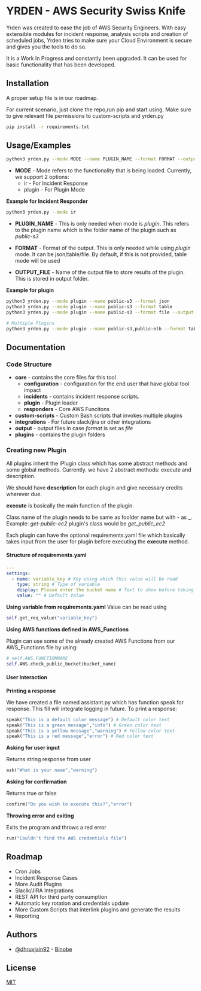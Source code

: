 
# YRDEN - AWS Security Swiss Knife

Yrden was created to ease the job of AWS Security Engineers. With easy extensible modules for incident response, analysis scripts and creation of scheduled jobs, Yrden tries to make sure your Cloud Environment is secure and gives you the tools to do so.

It is a Work In Progress and constantly been upgraded. It can be used for basic functionality that has been developed.

## Installation

A proper setup file is in our roadmap. 

For current scenario, just clone the repo,run pip and start using. Make sure to give relevant file permissions to custom-scripts and yrden.py

```bash
pip install -r requirements.txt
```

    
## Usage/Examples

```bash
python3 yrden.py --mode MODE --name PLUGIN_NAME --format FORMAT --output-file OUTPUT_FILE
```

* **MODE** - Mode refers to the functionality that is being loaded. Currently, we support 2 options:
    * ir - For Incident Response
    * plugin - For Plugin Mode

**Example for Incident Responder**
```bash
python3 yrden.py --mode ir
```

* **PLUGIN_NAME** - This is only needed when mode is *plugin*. This refers to the plugin name which is the folder name of the plugin such as *public-s3*

* **FORMAT** - Format of the output. This is only needed while using *plugin* mode. It can be json/table/file. By default, if this is not provided, table mode will be used

* **OUTPUT_FILE** - Name of the output file to store results of the plugin. This is stored in output folder.

**Example for plugin**
```bash
python3 yrden.py --mode plugin --name public-s3 --format json
python3 yrden.py --mode plugin --name public-s3 --format table
python3 yrden.py --mode plugin --name public-s3 --format file --output-file public-s3-buckets.log

# Multiple Plugins
python3 yrden.py --mode plugin --name public-s3,public-elb --format table
```



## Documentation

### Code Structure

* **core** - contains the core files for this tool
    * **configuration** - configuration for the end user that have global tool impact
    * **incidents** - contains incident response scripts. 
    * **plugin** - Plugin loader
    * **responders** - Core AWS Funcitons
* **custom-scripts** - Custom Bash scripts that invokes multiple plugins
* **integrations** - For future slack/jira or other integrations
* **output** - output files in case *format* is set as *file*
* **plugins** - contains the plugin folders

### Creating new Plugin

All plugins inherit the IPlugin class which has some abstract methods and some global methods. Currently. we have 2 abstract methods: execute and description.

We should have **description** for each plugin and give necessary credits wherever due.

**execute** is basically the main function of the plugin.

Class name of the plugin needs to be same as foolder name but with **-** as **_**.
Example: *get-public-ec2* plugin's class would be *get_public_ec2*

Each plugin can have the optional requirements.yaml file which basically takes input from the user for plugin before executing the **execute** method.

#### Structure of requirements.yaml
```yaml
---
settings:
  - name: variable_key # Key using which this value will be read
    type: string # Type of variable
    display: Please enter the bucket name # Text to show before taking user input
    value: "" # Default Value
```

**Using variable from requirements.yaml**
Value can be read using
```python
self.get_req_value("variable_key") 
```

**Using AWS functions defined in AWS_Functions**

Plugin can use some of the already created AWS Functions from our AWS_Functions file by using:
```python
# self.AWS.FUNCTIONNAME
self.AWS.check_public_bucket(bucket_name)
```


#### User Interaction
**Printing a response**

We have created a file named assistant.py which has function speak for response. This fill will integrate logging in future. To print a response:

```python
speak("This is a default color message") # Default color text
speak("This is a green message","info") # Green color text
speak("This is a yellow message","warning") # Yellow color text
speak("This is a red message","error") # Red color text
```

**Asking for user input**

Returns string response from user

```python
ask("What is your name","warning")
```

**Asking for confirmation**

Returns true or false

```python
confirm("Do you wish to execute this?","error")
```

**Throwing error and exiting**

Exits the program and throws a red error
```python
run("Couldn't find the AWS credentials file")
```


## Roadmap

- Cron Jobs
- Incident Response Cases
- More Audit Plugins
- Slaclk/JIRA Integrations
- REST API for third party consumption
- Automatic key rotation and credentials update
- More Custom Scripts that interlink plugins and generate the results
- Reporting


## Authors

- [@dhruvjain92](https://www.github.com/dhruvjain92) - [Binobe](https://binobe.com) 


## License

[MIT](https://choosealicense.com/licenses/mit/)
